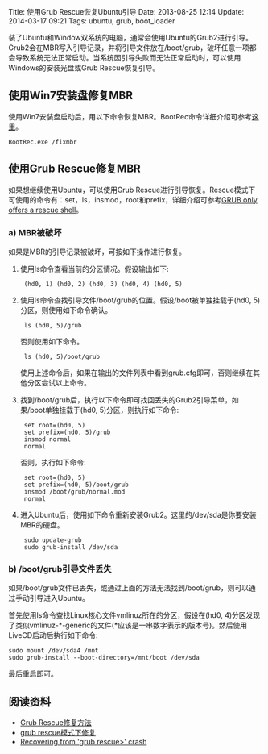 Title: 使用Grub Rescue恢复Ubuntu引导
Date: 2013-08-25 12:14
Update: 2014-03-17 09:21
Tags: ubuntu, grub, boot_loader

装了Ubuntu和Window双系统的电脑，通常会使用Ubuntu的Grub2进行引导。Grub2会在MBR写入引导记录，并将引导文件放在/boot/grub，破坏任意一项都会导致系统无法正常启动。当系统因引导失败而无法正常启动时，可以使用Windows的安装光盘或Grub Rescue恢复引导。

## 使用Win7安装盘修复MBR

使用Win7安装盘启动后，用以下命令恢复MBR。BootRec命令详细介绍可参考[这里](/tools/windows/BootRec)。

	
	BootRec.exe /fixmbr

## 使用Grub Rescue修复MBR

如果想继续使用Ubuntu，可以使用Grub Rescue进行引导恢复。Rescue模式下可使用的命令有：set，ls，insmod，root和prefix，详细介绍可参考[GRUB only offers a rescue shell](https://www.gnu.org/software/grub/manual/html_node/GRUB-only-offers-a-rescue-shell.html)。

### a) MBR被破坏

如果是MBR的引导记录被破坏，可按如下操作进行恢复。

1. 使用ls命令查看当前的分区情况。假设输出如下:
	
        (hd0, 1) (hd0, 2) (hd0, 3) (hd0, 4) (hd0, 5)

2. 使用ls命令查找引导文件/boot/grub的位置。假设/boot被单独挂载于(hd0, 5)分区，则使用如下命令确认。

        ls (hd0, 5)/grub

    否则使用如下命令。
	
        ls (hd0, 5)/boot/grub

    使用上述命令后，如果在输出的文件列表中看到grub.cfg即可，否则继续在其他分区尝试以上命令。

3. 找到/boot/grub后，执行以下命令即可找回丢失的Grub2引导菜单，如果/boot单独挂载于(hd0, 5)分区，则执行如下命令:

	    set root=(hd0, 5)
	    set prefix=(hd0, 5)/grub
	    insmod normal
	    normal

    否则，执行如下命令:

	    set root=(hd0, 5)
	    set prefix=(hd0, 5)/boot/grub
	    insmod /boot/grub/normal.mod
	    normal

4. 进入Ubuntu后，使用如下命令重新安装Grub2。这里的/dev/sda是你要安装MBR的硬盘。

	    sudo update-grub
	    sudo grub-install /dev/sda

### b) /boot/grub引导文件丢失

如果/boot/grub文件已丢失，或通过上面的方法无法找到/boot/grub，则可以通过手动引导进入Ubuntu。

首先使用ls命令查找Linux核心文件vmlinuz所在的分区，假设在(hd0, 4)分区发现了类似vmlinuz-*-generic的文件(*应该是一串数字表示的版本号)。然后使用LiveCD启动后执行如下命令:

	sudo mount /dev/sda4 /mnt
	sudo grub-install --boot-directory=/mnt/boot /dev/sda

最后重启即可。

## 阅读资料

*  [Grub Rescue修复方法](http://www.2cto.com/os/201111/112327.html)
*  [grub rescue模式下修复](http://www.douban.com/note/66041888/)
*  [Recovering from 'grub rescue>' crash](http://askubuntu.com/questions/197833/recovering-from-grub-rescue-crash)

